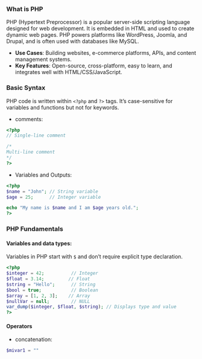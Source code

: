 ### What is PHP

PHP (Hypertext Preprocessor) is a popular server-side scripting language designed for web development. It is embedded in HTML and used to create dynamic web pages. PHP powers platforms like WordPress, Joomla, and Drupal, and is often used with databases like MySQL.

- **Use Cases**: Building websites, e-commerce platforms, APIs, and content management systems.
- **Key Features**: Open-source, cross-platform, easy to learn, and integrates well with HTML/CSS/JavaScript.
### Basic Syntax
PHP code is written within `<?php` and `?>` tags. It’s case-sensitive for variables and functions but not for keywords.

- comments:
```php
<?php
// Single-line comment

/* 
Multi-line comment 
*/
?>
```

- Variables and Outputs:

```php
<?php
$name = "John"; // String variable
$age = 25;      // Integer variable

echo "My name is $name and I am $age years old.";
?>
```

### PHP Fundamentals
#### Variables and data types:

Variables in PHP start with `$` and don’t require explicit type declaration.


```php
<?php
$integer = 42;          // Integer
$float = 3.14;         // Float
$string = "Hello";      // String
$bool = true;           // Boolean
$array = [1, 2, 3];    // Array
$nullVar = null;        // NULL
var_dump($integer, $float, $string); // Displays type and value
?>
```

#### Operators
* concatenation:

```php
$mivar1 = ""
```

